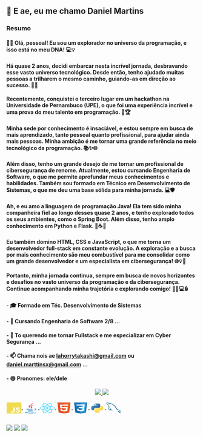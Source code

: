 ## 👋 E ae,  eu me chamo Daniel Martins

### Resumo
#### 🚀🌟 Olá, pessoal! Eu sou um explorador no universo da programação, e isso está no meu DNA! 💻💡
#### Há quase 2 anos, decidi embarcar nesta incrível jornada, desbravando esse vasto universo tecnológico. Desde então, tenho ajudado muitas pessoas a trilharem o mesmo caminho, guiando-as em direção ao sucesso. 🌌🤝
#### Recentemente, conquistei o terceiro lugar em um hackathon na Universidade de Pernambuco (UPE), o que foi uma experiência incrível e uma prova do meu talento em programação. 🌟🏆
#### Minha sede por conhecimento é insaciável, e estou sempre em busca de mais aprendizado, tanto pessoal quanto profissional, para ajudar ainda mais pessoas. Minha ambição é me tornar uma grande referência no meio tecnológico da programação. 📚✨🌐
#### Além disso, tenho um grande desejo de me tornar um profissional de cibersegurança de renome. Atualmente, estou cursando Engenharia de Software, o que me permite aprofundar meus conhecimentos e habilidades. Também sou formado em Técnico em Desenvolvimento de Sistemas, o que me deu uma base sólida para minha jornada. 💻🛡️
#### Ah, e eu amo a linguagem de programação Java! Ela tem sido minha companheira fiel ao longo desses quase 2 anos, e tenho explorado todos os seus ambientes, como o Spring Boot. Além disso, tenho amplo conhecimento em Python e Flask. 💪☕🐍
#### Eu também domino HTML, CSS e JavaScript, o que me torna um desenvolvedor full-stack em constante evolução. A exploração e a busca por mais conhecimento são meu combustível para me consolidar como um grande desenvolvedor e um especialista em cibersegurança! 🌐💡🚀
#### Portanto, minha jornada continua, sempre em busca de novos horizontes e desafios no vasto universo da programação e da cibersegurança. Continue acompanhando minha trajetória e explorando comigo! 🚀🌠💻🔒

#### - 🎓 Formado em Téc. Desenvolvimento de Sistemas
#### - 👾 Cursando Engenharia de Software 2/8 ...
#### - 💬 To querendo me tornar Fullstack e me especializar em Cyber Segurança ...
#### - 📫 Chama nois ae lahorrytakashi@gmail.com ou daniel.marttinsx@gmail.com ...
#### - 😄 Pronomes: ele/dele

<div align="center">
  <a href="https://github.com/Daniel-Marttins">
  <img height="180em" src="https://github-readme-stats.vercel.app/api?username=Daniel-Marttins&show_icons=true&theme=chartreuse-dark&include_all_commits=true&count_private=true"/>
  <img height="180em" src="https://github-readme-stats.vercel.app/api/top-langs/?username=Daniel-Marttins&layout=compact&langs_count=7&theme=chartreuse-dark"/>
</div>
  
<div style="display: inline_block"><br>
  <img align="center" alt="Rafa-Js" height="30" width="40" src="https://raw.githubusercontent.com/devicons/devicon/master/icons/javascript/javascript-plain.svg">
  <img align="center" alt="Rafa-Ts" height="30" width="40" src="https://raw.githubusercontent.com/devicons/devicon/master/icons/java/java-original.svg">
  <img align="center" alt="Rafa-React" height="30" width="40" src="https://raw.githubusercontent.com/devicons/devicon/master/icons/react/react-original.svg">
  <img align="center" alt="Rafa-HTML" height="30" width="40" src="https://raw.githubusercontent.com/devicons/devicon/master/icons/html5/html5-original.svg">
  <img align="center" alt="Rafa-CSS" height="30" width="40" src="https://raw.githubusercontent.com/devicons/devicon/master/icons/css3/css3-original.svg">
  <img align="center" alt="Rafa-Python" height="30" width="40" src="https://raw.githubusercontent.com/devicons/devicon/master/icons/python/python-original.svg">
  <img align="center" alt="Rafa-Csharp" height="30" width="40" src="https://raw.githubusercontent.com/devicons/devicon/master/icons/mysql/mysql-original.svg">
</div>
  
  ##
 
<div> 
 <a href="https://discord.gg/hq2ttqBNmD" target="_blank"><img src="https://img.shields.io/badge/Discord-7289DA?style=for-the-badge&logo=discord&logoColor=white" target="_blank"></a> 
  <a href = "mailto:lahorrytakashi@gmail.com"><img src="https://img.shields.io/badge/-Gmail-%23333?style=for-the-badge&logo=gmail&logoColor=white" target="_blank"></a>
  <a href="https://www.linkedin.com/in/daniel-martins-54b2b522b/" target="_blank"><img src="https://img.shields.io/badge/-LinkedIn-%230077B5?style=for-the-badge&logo=linkedin&logoColor=white" target="_blank"></a>  
</div>
